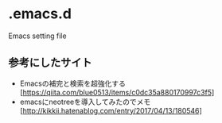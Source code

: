 # .emacs.d
Emacs setting file

## 参考にしたサイト

- Emacsの補完と検索を超強化する[https://qiita.com/blue0513/items/c0dc35a880170997c3f5]
- emacsにneotreeを導入してみたのでメモ[http://kikkii.hatenablog.com/entry/2017/04/13/180546]
